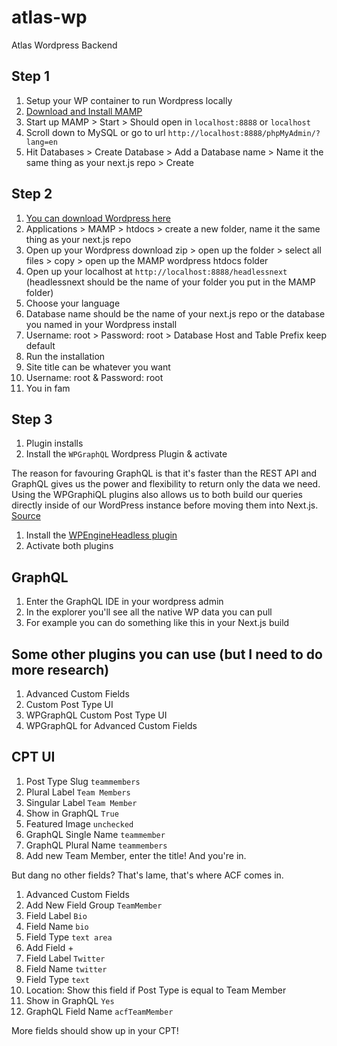 # atlas-wp
 Atlas Wordpress Backend
 
 ## Step 1
1. Setup your WP container to run Wordpress locally
1. [Download and Install MAMP](https://www.mamp.info/en/downloads/)
1. Start up MAMP > Start > Should open in `localhost:8888` or `localhost`
1. Scroll down to MySQL or go to url `http://localhost:8888/phpMyAdmin/?lang=en`
1. Hit Databases > Create Database > Add a Database name > Name it the same thing as your next.js repo > Create

 ## Step 2
1. [You can download Wordpress here](https://wordpress.org/download/#download-install)
1. Applications > MAMP > htdocs > create a new folder, name it the same thing as your next.js repo
1. Open up your Wordpress download zip > open up the folder > select all files > copy > open up the MAMP wordpress htdocs folder
1. Open up your localhost at `http://localhost:8888/headlessnext` (headlessnext should be the name of your folder you put in the MAMP folder)
1. Choose your language
1. Database name should be the name of your next.js repo or the database you named in your Wordpress install
1. Username: root > Password: root > Database Host and Table Prefix keep default
1. Run the installation
1. Site title can be whatever you want
1. Username: root & Password: root
1. You in fam

## Step 3
1. Plugin installs
1. Install the `WPGraphQL` Wordpress Plugin & activate

The reason for favouring GraphQL is that it's faster than the REST API and GraphQL gives us the power and flexibility to return only the data we need. Using the WPGraphiQL plugins also allows us to both build our queries directly inside of our WordPress instance before moving them into Next.js. [Source](https://dev.to/kendalmintcode/configuring-wordpress-as-a-headless-cms-with-next-js-3p1o)

1. Install the [WPEngineHeadless plugin](https://wp-product-info.wpesvc.net/v1/plugins/wpe-headless?download)
1. Activate both plugins

## GraphQL
1. Enter the GraphQL IDE in your wordpress admin
1. In the explorer you'll see all the native WP data you can pull
1. For example you can do something like this in your Next.js build


## Some other plugins you can use (but I need to do more research)
1. Advanced Custom Fields
2. Custom Post Type UI
3. WPGraphQL Custom Post Type UI
4. WPGraphQL for Advanced Custom Fields


## CPT UI
1. Post Type Slug `teammembers`
2. Plural Label `Team Members`
3. Singular Label `Team Member`
4. Show in GraphQL `True`
5. Featured Image `unchecked`
6. GraphQL Single Name `teammember`
7. GraphQL Plural Name `teammembers`
8. Add new Team Member, enter the title! And you're in.

But dang no other fields? That's lame, that's where ACF comes in. 
1. Advanced Custom Fields
2. Add New Field Group `TeamMember`
3. Field Label `Bio`
4. Field Name `bio`
5. Field Type `text area`
6. Add Field +
7. Field Label `Twitter`
8. Field Name `twitter`
9. Field Type `text`
10. Location: Show this field if Post Type is equal to Team Member
11. Show in GraphQL `Yes`
12. GraphQL Field Name `acfTeamMember`

More fields should show up in your CPT!
